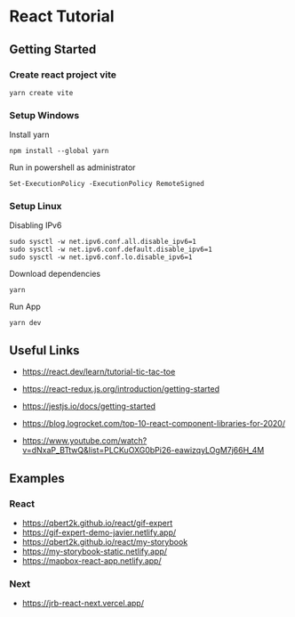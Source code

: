 # React Tutorial

## Getting Started

### Create react project vite

```shell
yarn create vite
```

### Setup Windows

Install yarn

```shell
npm install --global yarn
```

Run in powershell as administrator

```shell
Set-ExecutionPolicy -ExecutionPolicy RemoteSigned
```

### Setup Linux

Disabling IPv6

```shell
sudo sysctl -w net.ipv6.conf.all.disable_ipv6=1
sudo sysctl -w net.ipv6.conf.default.disable_ipv6=1
sudo sysctl -w net.ipv6.conf.lo.disable_ipv6=1
```

Download dependencies

```shell
yarn
```

Run App

```shell
yarn dev
```

## Useful Links

- https://react.dev/learn/tutorial-tic-tac-toe

- https://react-redux.js.org/introduction/getting-started

- https://jestjs.io/docs/getting-started

- https://blog.logrocket.com/top-10-react-component-libraries-for-2020/

- https://www.youtube.com/watch?v=dNxaP_BTtwQ&list=PLCKuOXG0bPi26-eawizqyLOgM7j66H_4M

## Examples

### React

- https://qbert2k.github.io/react/gif-expert
- https://gif-expert-demo-javier.netlify.app/
- https://qbert2k.github.io/react/my-storybook
- https://my-storybook-static.netlify.app/
- https://mapbox-react-app.netlify.app/

### Next

- https://jrb-react-next.vercel.app/